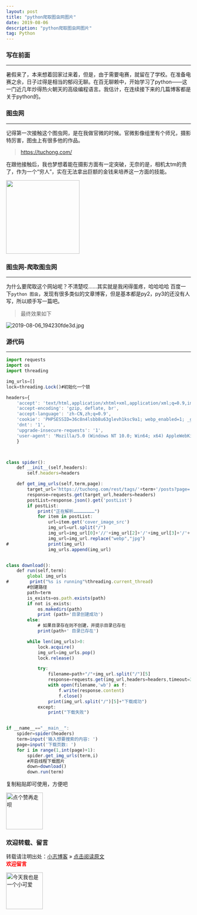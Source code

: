 ```yaml
---
layout: post
title: "python爬取图虫网图片"
date: 2019-08-06
description: "python爬取图虫网图片"
tag: Python
---   
```


### 写在前面
---
暑假来了，本来想着回家过来着，但是，由于需要电赛，就留在了学校。在准备电赛之余，日子过得是相当的郁闷无聊。在百无聊赖中，开始学习了python——这一门近几年炒得热火朝天的高级编程语言。我估计，在连续接下来的几篇博客都是关于python的。

### 图虫网
---
记得第一次接触这个图虫网，是在我做官微的时候。官微影像组里有个师兄，摄影特厉害，图虫上有很多他的作品。
> https://tuchong.com/

在跟他接触后，我也梦想着能在摄影方面有一定突破，无奈的是，相机太tm的贵了，作为一个“穷人”，实在无法拿出巨额的金钱来培养这一方面的技能。


<img src="https://miao.su/images/2019/08/09/9150e4e5ly1ftr2chzwflj20sv0skgok08fb6.jpg" height="200">


### 图虫网-爬取图虫网
---
为什么要爬取这个网站呢？不清楚哎……其实就是我闲得蛋疼，哈哈哈哈
百度一下`python 图虫`，发现有很多类似的文章博客，但是基本都是py2，py3的还没有人写，所以顺手写一篇吧。
> 最终效果如下

![2019-08-06_194230fde3d.jpg](https://miao.su/images/2019/08/06/2019-08-06_194230fde3d.jpg)

### 源代码
---
``` javascript
import requests
import os
import threading

img_urls=[]
lock=threading.Lock()#初始化一个锁

headers={
    'accept': 'text/html,application/xhtml+xml,application/xml;q=0.9,image/webp,image/apng,*/*;q=0.8',
    'accept-encoding': 'gzip, deflate, br',
    'accept-language': 'zh-CN,zh;q=0.9',
    'cookie': 'PHPSESSID=36c8n4lsbb8u63glevh1ksc9a1; webp_enabled=1; _ga=GA1.2.1167535880.1534758916; _gid=GA1.2.1330668796.1534758916; weilisessionid=aa3bf69b4f35c91ca4866315f1f300b1; wluuid=WLGEUST-02ADBA37-4B6C-DE33-2769-8697C4B575BB; wlsource=tc_pc_home; webp_enabled=0; _ga=GA1.3.1167535880.1534758916; _gid=GA1.3.1330668796.1534758916; _ba=BA0.2-20180820-51751-eyUyUL4rqUHUI1lh6uRM; qimo_seosource_e7dfc0b0-b3b6-11e7-b58e-df773034efe4=%E5%85%B6%E4%BB%96%E7%BD%91%E7%AB%99; qimo_seokeywords_e7dfc0b0-b3b6-11e7-b58e-df773034efe4=%E6%9C%AA%E7%9F%A5; accessId=e7dfc0b0-b3b6-11e7-b58e-df773034efe4; pageViewNum=1; bad_ide7dfc0b0-b3b6-11e7-b58e-df773034efe4=3c85f321-a45f-11e8-92ed-072415955da9; nice_ide7dfc0b0-b3b6-11e7-b58e-df773034efe4=3c85f322-a45f-11e8-92ed-072415955da9',
    'dnt': '1',
    'upgrade-insecure-requests': '1',
    'user-agent': 'Mozilla/5.0 (Windows NT 10.0; Win64; x64) AppleWebKit/537.36 (KHTML, like Gecko) Chrome/67.0.3396.99 Safari/537.36'
    }



class spider():
    def __init__(self,headers):
        self.headers=headers

    def get_img_urls(self,term,page):
        target_url='https://tuchong.com/rest/tags/'+term+'/posts?page='+str(page)+'&count=20&order=weekly'
        response=requests.get(target_url,headers=headers)
        postList=response.json().get('postList')
        if postList:
            print("正在解析……………………")
            for item in postList:
                url=item.get('cover_image_src')
                img_url=url.split("/")
                img_url=img_url[0]+'//'+img_url[2]+'/'+img_url[3]+'/'+'f'+'/'+img_url[5]
                img_url=img_url.replace("webp","jpg")
#               print(img_url)
                img_urls.append(img_url)


class download():
    def run(self,term):
        global img_urls
#        print("%s is running"%threading.current_thread)
        #创建路径
        path=term
        is_exists=os.path.exists(path)
        if not is_exists:
            os.makedirs(path)
            print (path+'目录创建成功')
        else:
            # 如果目录存在则不创建，并提示目录已存在
            print(path+' 目录已存在')

        while len(img_urls)>0:
            lock.acquire()
            img_url=img_urls.pop()
            lock.release()

            try:
                filename=path+"/"+img_url.split("/")[5]
                response=requests.get(img_url,headers=headers,timeout=3)
                with open(filename,'wb') as f:
                    f.write(response.content)
                    f.close()
                print(img_url.split("/")[5]+"下载成功")
            except:
                print("下载失败")


if __name__=="__main__":
    spider=spider(headers)
    term=input('输入想要搜索的内容: ')
    page=input('下载页数: ')
    for i in range(1,int(page)+1):
        spider.get_img_urls(term,i)
        #开启线程下载图片
        down=download()
        down.run(term)
```
复制粘贴即可使用，方便吧

<img src="https://miao.su/images/2019/08/09/9150e4e5gy1g0sab5n1uej2043037weba662a.jpg" height="100" alt="点个赞再走呗">

### 欢迎转载、留言

转载请注明出处：[小志博客](http://xiaozhi-chen.github.io) » [点击阅读原文](http://pengjuchen.tk/2019/08/python爬取图虫网图片/)  
<font face="黑体" color="red">**欢迎留言**</font>

<img src="https://miao.su/images/2019/08/09/6af89bc8gw1f8qnullt9ij20140140sibd843.jpg" height="100" alt="今天我也是一个小可爱">
